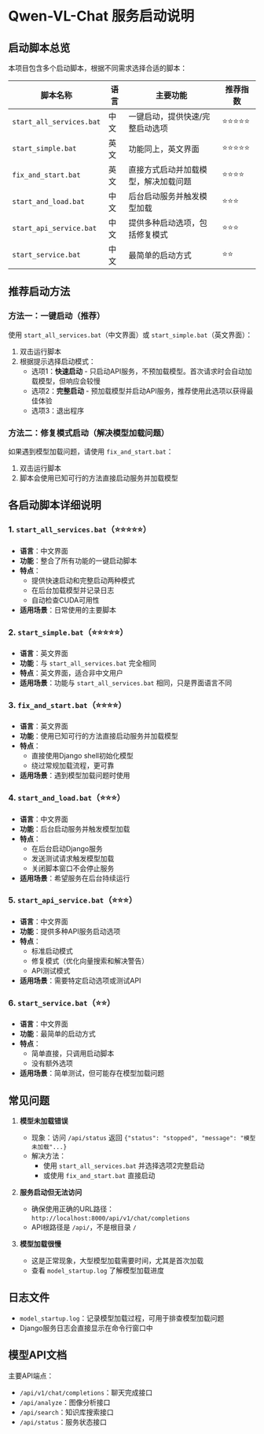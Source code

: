 # Qwen-VL-Chat 服务启动说明

## 启动脚本总览

本项目包含多个启动脚本，根据不同需求选择合适的脚本：

| 脚本名称 | 语言 | 主要功能 | 推荐指数 |
|---------|------|---------|---------|
| `start_all_services.bat` | 中文 | 一键启动，提供快速/完整启动选项 | ⭐⭐⭐⭐⭐ |
| `start_simple.bat` | 英文 | 功能同上，英文界面 | ⭐⭐⭐⭐⭐ |
| `fix_and_start.bat` | 英文 | 直接方式启动并加载模型，解决加载问题 | ⭐⭐⭐⭐ |
| `start_and_load.bat` | 中文 | 后台启动服务并触发模型加载 | ⭐⭐⭐ |
| `start_api_service.bat` | 中文 | 提供多种启动选项，包括修复模式 | ⭐⭐⭐ |
| `start_service.bat` | 中文 | 最简单的启动方式 | ⭐⭐ |

## 推荐启动方法

### 方法一：一键启动（推荐）

使用 `start_all_services.bat`（中文界面）或 `start_simple.bat`（英文界面）：

1. 双击运行脚本
2. 根据提示选择启动模式：
   - 选项1：**快速启动** - 只启动API服务，不预加载模型。首次请求时会自动加载模型，但响应会较慢
   - 选项2：**完整启动** - 预加载模型并启动API服务，推荐使用此选项以获得最佳体验
   - 选项3：退出程序

### 方法二：修复模式启动（解决模型加载问题）

如果遇到模型加载问题，请使用 `fix_and_start.bat`：

1. 双击运行脚本
2. 脚本会使用已知可行的方法直接启动服务并加载模型

## 各启动脚本详细说明

### 1. `start_all_services.bat`（⭐⭐⭐⭐⭐）
- **语言**：中文界面
- **功能**：整合了所有功能的一键启动脚本
- **特点**：
  - 提供快速启动和完整启动两种模式
  - 在后台加载模型并记录日志
  - 自动检查CUDA可用性
- **适用场景**：日常使用的主要脚本

### 2. `start_simple.bat`（⭐⭐⭐⭐⭐）
- **语言**：英文界面
- **功能**：与 `start_all_services.bat` 完全相同
- **特点**：英文界面，适合非中文用户
- **适用场景**：功能与 `start_all_services.bat` 相同，只是界面语言不同

### 3. `fix_and_start.bat`（⭐⭐⭐⭐）
- **语言**：英文界面
- **功能**：使用已知可行的方法直接启动服务并加载模型
- **特点**：
  - 直接使用Django shell初始化模型
  - 绕过常规加载流程，更可靠
- **适用场景**：遇到模型加载问题时使用

### 4. `start_and_load.bat`（⭐⭐⭐）
- **语言**：中文界面
- **功能**：后台启动服务并触发模型加载
- **特点**：
  - 在后台启动Django服务
  - 发送测试请求触发模型加载
  - 关闭脚本窗口不会停止服务
- **适用场景**：希望服务在后台持续运行

### 5. `start_api_service.bat`（⭐⭐⭐）
- **语言**：中文界面
- **功能**：提供多种API服务启动选项
- **特点**：
  - 标准启动模式
  - 修复模式（优化向量搜索和解决警告）
  - API测试模式
- **适用场景**：需要特定启动选项或测试API

### 6. `start_service.bat`（⭐⭐）
- **语言**：中文界面
- **功能**：最简单的启动方式
- **特点**：
  - 简单直接，只调用启动脚本
  - 没有额外选项
- **适用场景**：简单测试，但可能存在模型加载问题

## 常见问题

1. **模型未加载错误**
   - 现象：访问 `/api/status` 返回 `{"status": "stopped", "message": "模型未加载"...}`
   - 解决方法：
     - 使用 `start_all_services.bat` 并选择选项2完整启动
     - 或使用 `fix_and_start.bat` 直接启动

2. **服务启动但无法访问**
   - 确保使用正确的URL路径：`http://localhost:8000/api/v1/chat/completions`
   - API根路径是 `/api/`，不是根目录 `/`

3. **模型加载很慢**
   - 这是正常现象，大型模型加载需要时间，尤其是首次加载
   - 查看 `model_startup.log` 了解模型加载进度

## 日志文件

- `model_startup.log`：记录模型加载过程，可用于排查模型加载问题
- Django服务日志会直接显示在命令行窗口中

## 模型API文档

主要API端点：

- `/api/v1/chat/completions`：聊天完成接口
- `/api/analyze`：图像分析接口
- `/api/search`：知识库搜索接口
- `/api/status`：服务状态接口 
